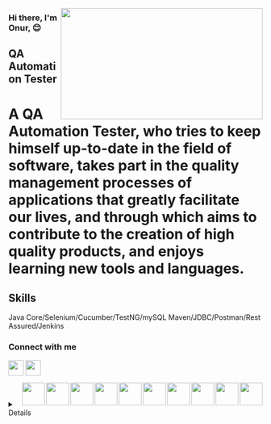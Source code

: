<img src= "https://giphy.com/embed/xRDJZ3lcY7HocuN4oU"
 align="right" width="400" height="220">
 





### Hi there, I'm Onur, :blush:

## QA Automation Tester 

# A QA Automation Tester, who tries to keep himself up-to-date in the field of software, takes part in the quality management processes of applications that greatly facilitate our lives, and through which aims to contribute to the creation of high quality products, and enjoys learning new tools and languages.

## Skills
Java Core/Selenium/Cucumber/TestNG/mySQL Maven/JDBC/Postman/Rest Assured/Jenkins

<h3 align="left" </a> Connect with me </h3> 


[<img  width="30" src="https://camo.githubusercontent.com/c8a9c5b414cd812ad6a97a46c29af67239ddaeae08c41724ff7d945fb4c047e5/68747470733a2f2f6564656e742e6769746875622e696f2f537570657254696e7949636f6e732f696d616765732f7376672f6c696e6b6564696e2e737667" align="center" />][linkedin]
[<img  width="30" src="https://camo.githubusercontent.com/4a3dd8d10a27c272fd04b2ce8ed1a130606f95ea6a76b5e19ce8b642faa18c27/68747470733a2f2f6564656e742e6769746875622e696f2f537570657254696e7949636f6e732f696d616765732f7376672f676d61696c2e737667" align="center" />][mail]

[mail]: mailto:onurincedayi7@gmail.com
[linkedin]: https://www.linkedin.com/in/onurincedayi

                                                                                                             
                                                                                                                 
<img src="https://user-images.githubusercontent.com/103858540/194760331-56114638-c2af-4c14-a142-da2b19c04fe1.png"  align="right" width="45" height=45>
<img src="https://user-images.githubusercontent.com/103858540/194760213-70c308c0-bc81-4ca9-8eb9-241c4ee940f9.png"  align="right" width="45" height=45>
<img src="https://user-images.githubusercontent.com/103858540/194760207-cadf437c-5fe2-421a-8131-eab0a256f29c.png"  align="right" width="45" height=45>
<img src="https://user-images.githubusercontent.com/103858540/194760206-1fd012a2-af22-4457-a676-e261f4a95356.png"  align="right" width="45" height=45>
<img src="https://user-images.githubusercontent.com/103858540/194760171-df329be9-cacc-4b90-a03c-fbf650ff30ae.png"  align="right" width="45" height=45>
<img src="https://user-images.githubusercontent.com/103858540/194760022-7c0dbe5c-dc88-40f4-af64-d29e102388a6.png"  align="right" width="45" height=45>
<img src="https://user-images.githubusercontent.com/103858540/194760021-980d3722-62f6-475f-874a-5e90d8ffb27f.png"  align="right" width="45" height=45>
<img src="https://user-images.githubusercontent.com/103858540/194760018-93d8b1dc-8690-49b1-a933-0beaa559e7fc.png"  align="right" width="45" height=45>
<img src="https://user-images.githubusercontent.com/103858540/194759969-527c525d-45a9-424e-bc89-14764f698ca4.png"  align="right" width="45" height=45>
<img src="https://camo.githubusercontent.com/a870803f30db1d15495072fa9e946a7fa6a6fc1a47fe12324aaf7509c410fc4a/68747470733a2f2f6564656e742e6769746875622e696f2f537570657254696e7949636f6e732f696d616765732f7376672f6a6176612e737667"  align="right" width="45" height=45>
<br />
<br />
<details>
 <summarty>:bulb: Github Stats</summary>
 <img src="https://github-readme-stats.vercel.app/api?username=onurIncedayi&theme=radical)">
 </details>
 
 







